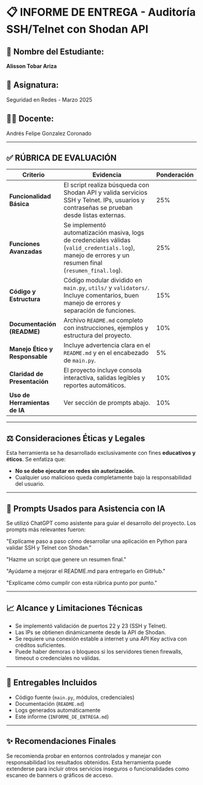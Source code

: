 # 📋 INFORME DE ENTREGA - Auditoría SSH/Telnet con Shodan API

## 📌 Nombre del Estudiante:
**Alisson Tobar Ariza**

## 🎯 Asignatura:
Seguridad en Redes - Marzo 2025

## 👨‍🏫 Docente:
Andrés Felipe Gonzalez Coronado

---

## ✅ RÚBRICA DE EVALUACIÓN

| Criterio                            | Evidencia | Ponderación |
|------------------------------------|-----------|-------------|
| **Funcionalidad Básica**           | El script realiza búsqueda con Shodan API y valida servicios SSH y Telnet. IPs, usuarios y contraseñas se prueban desde listas externas. | 25% |
| **Funciones Avanzadas**            | Se implementó automatización masiva, logs de credenciales válidas (`valid_credentials.log`), manejo de errores y un resumen final (`resumen_final.log`). | 25% |
| **Código y Estructura**            | Código modular dividido en `main.py`, `utils/` y `validators/`. Incluye comentarios, buen manejo de errores y separación de funciones. | 15% |
| **Documentación (README)**         | Archivo `README.md` completo con instrucciones, ejemplos y estructura del proyecto. | 10% |
| **Manejo Ético y Responsable**     | Incluye advertencia clara en el `README.md` y en el encabezado de `main.py`. | 5% |
| **Claridad de Presentación**       | El proyecto incluye consola interactiva, salidas legibles y reportes automáticos. | 10% |
| **Uso de Herramientas de IA**      | Ver sección de prompts abajo. | 10% |

---

## ⚖️ Consideraciones Éticas y Legales

Esta herramienta se ha desarrollado exclusivamente con fines **educativos y éticos**. Se enfatiza que:

- **No se debe ejecutar en redes sin autorización.**
- Cualquier uso malicioso queda completamente bajo la responsabilidad del usuario.

---

## 🧠 Prompts Usados para Asistencia con IA

Se utilizó ChatGPT como asistente para guiar el desarrollo del proyecto. Los prompts más relevantes fueron:

"Explícame paso a paso cómo desarrollar una aplicación en Python para validar SSH y Telnet con Shodan."

"Hazme un script que genere un resumen final."

"Ayúdame a mejorar el README.md para entregarlo en GitHub."

"Explícame cómo cumplir con esta rúbrica punto por punto."

---

## 📈 Alcance y Limitaciones Técnicas

- Se implementó validación de puertos 22 y 23 (SSH y Telnet).
- Las IPs se obtienen dinámicamente desde la API de Shodan.
- Se requiere una conexión estable a internet y una API Key activa con créditos suficientes.
- Puede haber demoras o bloqueos si los servidores tienen firewalls, timeout o credenciales no válidas.

---

## 📌 Entregables Incluidos

- Código fuente (`main.py`, módulos, credenciales)
- Documentación (`README.md`)
- Logs generados automáticamente
- Este informe (`INFORME_DE_ENTREGA.md`)

---

## ✨ Recomendaciones Finales

Se recomienda probar en entornos controlados y manejar con responsabilidad los resultados obtenidos. Esta herramienta puede extenderse para incluir otros servicios inseguros o funcionalidades como escaneo de banners o gráficos de acceso.






